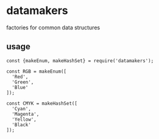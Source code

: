 # datamakers
factories for common data structures

## usage
```
const {makeEnum, makeHashSet} = require('datamakers');

const RGB = makeEnum([
  'Red',
  'Green',
  'Blue'
]);

const CMYK = makeHashSet([
  'Cyan',
  'Magenta',
  'Yellow',
  'Black'
]);
```
